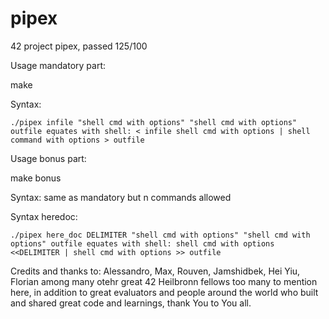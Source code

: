 # pipex
42 project pipex, passed 125/100

Usage mandatory part:

make

Syntax:

`./pipex infile "shell cmd with options" "shell cmd with options" outfile
equates with shell:
< infile shell cmd with options | shell command with options > outfile`

Usage bonus part:

make bonus

Syntax:
same as mandatory but n commands allowed

Syntax heredoc:

`./pipex here_doc DELIMITER "shell cmd with options" "shell cmd with options" outfile
equates with shell:
shell cmd with options <<DELIMITER | shell cmd with options >> outfile`

Credits and thanks to:
Alessandro, Max, Rouven, Jamshidbek, Hei Yiu, Florian among many otehr great 42 Heilbronn fellows too many to mention here, in addition to great evaluators and people around the world who built and shared great code and learnings, thank You to You all.
